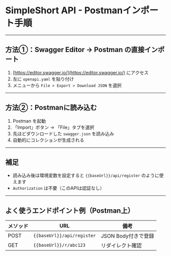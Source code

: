 # SimpleShort API - Postmanインポート手順

---

## 方法①：Swagger Editor → Postman の直接インポート

1. [https://editor.swagger.io/](https://editor.swagger.io/) にアクセス
2. 左に `openapi.yaml` を貼り付け
3. メニューから `File > Export > Download JSON` を選択

---

## 方法②：Postmanに読み込む

1. Postman を起動
2. 「Import」ボタン → 「File」タブを選択
3. 先ほどダウンロードした `swagger.json` を読み込み
4. 自動的にコレクションが生成される

---

## 補足

- 読み込み後は環境変数を設定すると `{{baseUrl}}/api/register` のように使えます
- `Authorization` は不要（このAPIは認証なし）

---

## よく使うエンドポイント例（Postman上）

| メソッド | URL                        | 備考               |
|----------|----------------------------|--------------------|
| POST     | `{{baseUrl}}/api/register` | JSON Body付きで登録 |
| GET      | `{{baseUrl}}/r/abc123`     | リダイレクト確認   |
